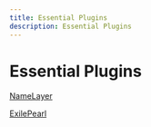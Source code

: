 ```yaml
---
title: Essential Plugins
description: Essential Plugins
---
```


# Essential Plugins

[NameLayer](./namelayer)

[ExilePearl](./exilepearl)